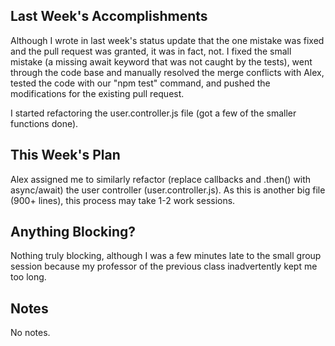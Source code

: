 ## Last Week's Accomplishments

Although I wrote in last week's status update that the one mistake was fixed and the pull request was granted, it was in fact, not. I fixed the small mistake (a missing await keyword that was not caught by the tests), went through the code base and manually resolved the merge conflicts with Alex, tested the code with our "npm test" command, and pushed the modifications for the existing pull request.

I started refactoring the user.controller.js file (got a few of the smaller functions done).

## This Week's Plan

Alex assigned me to similarly refactor (replace callbacks and .then() with async/await) the user controller (user.controller.js). As this is another big file (900+ lines), this process may take 1-2 work sessions.

## Anything Blocking?

Nothing truly blocking, although I was a few minutes late to the small group session because my professor of the previous class inadvertently kept me too long.

## Notes

No notes.
